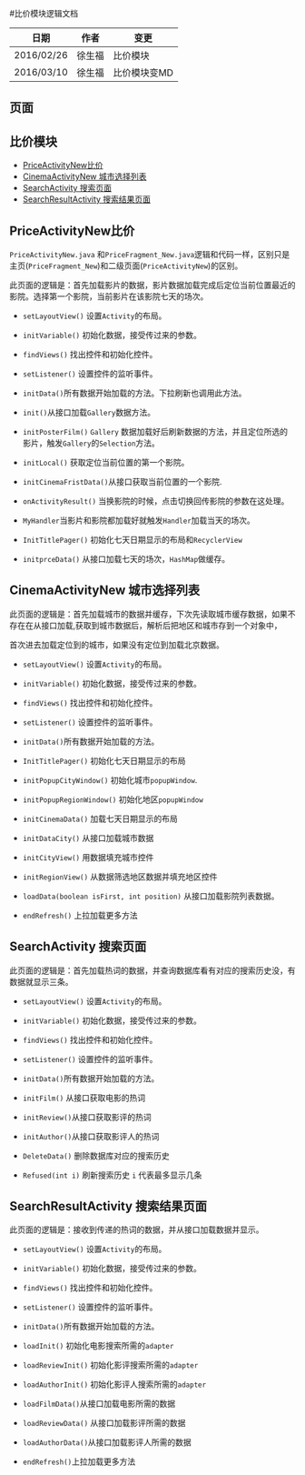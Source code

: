 #比价模块逻辑文档

| 日期   |   作者 |   变更  |
|------ | --------| ------ |
| 2016/02/26  |   徐生福 |  比价模块  |
| 2016/03/10  |   徐生福 |  比价模块变MD  |

## 页面

## 比价模块	
 - 	[PriceActivityNew比价](#jump1)
 - 	[CinemaActivityNew 城市选择列表](#jump2)
 - 	[SearchActivity 搜索页面](#jump3)
 - 	[SearchResultActivity 搜索结果页面](#jump4)



## <span id="jump1">PriceActivityNew比价</span>

 `PriceActivityNew.java` 和`PriceFragment_New.java`逻辑和代码一样，区别只是主页(`PriceFragment_New`)和二级页面(`PriceActivityNew`)的区别。

此页面的逻辑是：首先加载影片的数据，影片数据加载完成后定位当前位置最近的影院。选择第一个影院，当前影片在该影院七天的场次。

- `setLayoutView()` 设置`Activity`的布局。

- `initVariable()` 初始化数据，接受传过来的参数。

- `findViews()` 找出控件和初始化控件。

- `setListener()` 设置控件的监听事件。

- `initData()`所有数据开始加载的方法。下拉刷新也调用此方法。

- `init()`从接口加载`Gallery`数据方法。

- `initPosterFilm()` `Gallery` 数据加载好后刷新数据的方法，并且定位所选的影片，触发`Gallery`的`Selection`方法。

- `initLocal()` 获取定位当前位置的第一个影院。

- `initCinemaFristData()`从接口获取当前位置的一个影院.

- `onActivityResult()` 当换影院的时候，点击切换回传影院的参数在这处理。

- `MyHandler`当影片和影院都加载好就触发`Handler`加载当天的场次。

- `InitTitlePager()` 初始化七天日期显示的布局和`RecyclerView` 

- `initprceData()` 从接口加载七天的场次，`HashMap`做缓存。



## <span id="jump2">CinemaActivityNew 城市选择列表</span>	

此页面的逻辑是：首先加载城市的数据并缓存，下次先读取城市缓存数据，如果不存在在从接口加载,获取到城市数据后，解析后把地区和城市存到一个对象中，

首次进去加载定位到的城市，如果没有定位到加载北京数据。

- `setLayoutView()` 设置`Activity`的布局。

- `initVariable()` 初始化数据，接受传过来的参数。

- `findViews()` 找出控件和初始化控件。

- `setListener()` 设置控件的监听事件。

- `initData()`所有数据开始加载的方法。

- `InitTitlePager()` 初始化七天日期显示的布局

- `initPopupCityWindow()` 初始化城市`popupWindow`.
 
- `initPopupRegionWindow()` 初始化地区`popupWindow`

- `initCinemaData()` 加载七天日期显示的布局

- `initDataCity()` 从接口加载城市数据

- `initCityView()` 用数据填充城市控件

- `initRegionView()` 从数据筛选地区数据并填充地区控件

- `loadData(boolean isFirst, int position)` 从接口加载影院列表数据。

- `endRefresh()` 上拉加载更多方法


## <span id="jump3">SearchActivity 搜索页面</span>	

此页面的逻辑是：首先加载热词的数据，并查询数据库看有对应的搜索历史没，有数据就显示三条。

- `setLayoutView()` 设置`Activity`的布局。

- `initVariable()` 初始化数据，接受传过来的参数。

- `findViews()` 找出控件和初始化控件。

- `setListener()` 设置控件的监听事件。

- `initData()`所有数据开始加载的方法。

- `initFilm()` 从接口获取电影的热词

- `initReview()`从接口获取影评的热词

- `initAuthor()`从接口获取影评人的热词

- `DeleteData()` 删除数据库对应的搜索历史

- `Refused(int i)` 刷新搜索历史 `i` 代表最多显示几条



## <span id="jump4">SearchResultActivity 搜索结果页面</span>	

此页面的逻辑是：接收到传递的热词的数据，并从接口加载数据并显示。

- `setLayoutView()` 设置`Activity`的布局。

- `initVariable()` 初始化数据，接受传过来的参数。

- `findViews()` 找出控件和初始化控件。

- `setListener()` 设置控件的监听事件。

- `initData()`所有数据开始加载的方法。

- `loadInit()` 初始化电影搜索所需的`adapter`

- `loadReviewInit()` 初始化影评搜索所需的`adapter`

- `loadAuthorInit()` 初始化影评人搜索所需的`adapter`

- `loadFilmData()`从接口加载电影所需的数据

- `loadReviewData()` 从接口加载影评所需的数据

- `loadAuthorData()`从接口加载影评人所需的数据

- `endRefresh()`上拉加载更多方法

